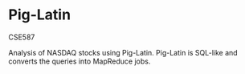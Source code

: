 # Pig-Latin
CSE587

Analysis of NASDAQ stocks using Pig-Latin.
Pig-Latin is SQL-like and converts the queries 
into MapReduce jobs.
